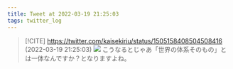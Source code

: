 ```yaml
---
title: Tweet at 2022-03-19 21:25:03
tags: twitter_log
---
```


> [!CITE] https://twitter.com/kaisekiriu/status/1505158408504508416 (2022-03-19 21:25:03)
> ![](https://twitter.com/kaisekiriu/status/1505158408504508416)
> こうなるとじゃあ「世界の体系そのもの」とは一体なんですか？となりますよね。
